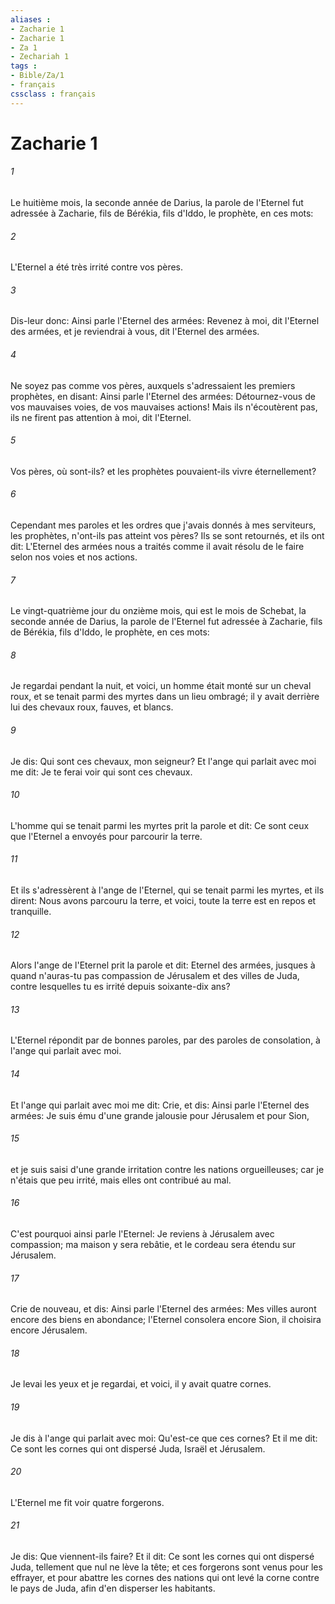```yaml
---
aliases : 
- Zacharie 1
- Zacharie 1
- Za 1
- Zechariah 1
tags : 
- Bible/Za/1
- français
cssclass : français
---
```


# Zacharie 1

###### 1
Le huitième mois, la seconde année de Darius, la parole de l'Eternel fut adressée à Zacharie, fils de Bérékia, fils d'Iddo, le prophète, en ces mots:
###### 2
L'Eternel a été très irrité contre vos pères.
###### 3
Dis-leur donc: Ainsi parle l'Eternel des armées: Revenez à moi, dit l'Eternel des armées, et je reviendrai à vous, dit l'Eternel des armées.
###### 4
Ne soyez pas comme vos pères, auxquels s'adressaient les premiers prophètes, en disant: Ainsi parle l'Eternel des armées: Détournez-vous de vos mauvaises voies, de vos mauvaises actions! Mais ils n'écoutèrent pas, ils ne firent pas attention à moi, dit l'Eternel.
###### 5
Vos pères, où sont-ils? et les prophètes pouvaient-ils vivre éternellement?
###### 6
Cependant mes paroles et les ordres que j'avais donnés à mes serviteurs, les prophètes, n'ont-ils pas atteint vos pères? Ils se sont retournés, et ils ont dit: L'Eternel des armées nous a traités comme il avait résolu de le faire selon nos voies et nos actions.
###### 7
Le vingt-quatrième jour du onzième mois, qui est le mois de Schebat, la seconde année de Darius, la parole de l'Eternel fut adressée à Zacharie, fils de Bérékia, fils d'Iddo, le prophète, en ces mots:
###### 8
Je regardai pendant la nuit, et voici, un homme était monté sur un cheval roux, et se tenait parmi des myrtes dans un lieu ombragé; il y avait derrière lui des chevaux roux, fauves, et blancs.
###### 9
Je dis: Qui sont ces chevaux, mon seigneur? Et l'ange qui parlait avec moi me dit: Je te ferai voir qui sont ces chevaux.
###### 10
L'homme qui se tenait parmi les myrtes prit la parole et dit: Ce sont ceux que l'Eternel a envoyés pour parcourir la terre.
###### 11
Et ils s'adressèrent à l'ange de l'Eternel, qui se tenait parmi les myrtes, et ils dirent: Nous avons parcouru la terre, et voici, toute la terre est en repos et tranquille.
###### 12
Alors l'ange de l'Eternel prit la parole et dit: Eternel des armées, jusques à quand n'auras-tu pas compassion de Jérusalem et des villes de Juda, contre lesquelles tu es irrité depuis soixante-dix ans?
###### 13
L'Eternel répondit par de bonnes paroles, par des paroles de consolation, à l'ange qui parlait avec moi.
###### 14
Et l'ange qui parlait avec moi me dit: Crie, et dis: Ainsi parle l'Eternel des armées: Je suis ému d'une grande jalousie pour Jérusalem et pour Sion,
###### 15
et je suis saisi d'une grande irritation contre les nations orgueilleuses; car je n'étais que peu irrité, mais elles ont contribué au mal.
###### 16
C'est pourquoi ainsi parle l'Eternel: Je reviens à Jérusalem avec compassion; ma maison y sera rebâtie, et le cordeau sera étendu sur Jérusalem.
###### 17
Crie de nouveau, et dis: Ainsi parle l'Eternel des armées: Mes villes auront encore des biens en abondance; l'Eternel consolera encore Sion, il choisira encore Jérusalem.
###### 18
Je levai les yeux et je regardai, et voici, il y avait quatre cornes.
###### 19
Je dis à l'ange qui parlait avec moi: Qu'est-ce que ces cornes? Et il me dit: Ce sont les cornes qui ont dispersé Juda, Israël et Jérusalem.
###### 20
L'Eternel me fit voir quatre forgerons.
###### 21
Je dis: Que viennent-ils faire? Et il dit: Ce sont les cornes qui ont dispersé Juda, tellement que nul ne lève la tête; et ces forgerons sont venus pour les effrayer, et pour abattre les cornes des nations qui ont levé la corne contre le pays de Juda, afin d'en disperser les habitants.
